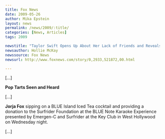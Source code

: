 ```yaml
---
title: Fox News
date: 2009-05-26
author: Mika Epstein
layout: news
permalink: /news/2009/:title/
categories: [News, Articles]
tags: 2009

newstitle: "Taylor Swift Opens Up About Her Lack of Friends and Reveals How She Punishes Heart-Breaking Boys  "
newsauthor: Hollie McKay  
newssource: Fox News  
newsurl: http://www.foxnews.com/story/0,2933,521872,00.html  

---
```


[...]

**Pop Tarts Seen and Heard**

[...]

**Jorja Fox** sipping on a BLUE Island Iced Tea cocktail and providing a donation to the Surfrider Foundation at the BLUE Note Karaoke Experience presented by Emergen-C and Surfrider at the Key Club in West Hollywood on Wednesday night.

[...]  
